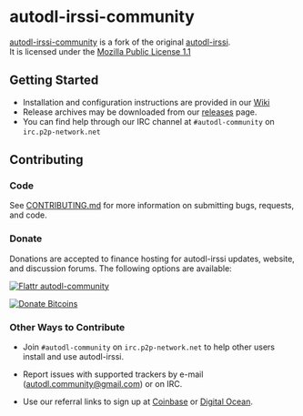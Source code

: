 # autodl-irssi-community

[autodl-irssi-community](https://github.com/autodl-community/autodl-irssi) is a fork of the original [autodl-irssi](http://sourceforge.net/projects/autodl-irssi/).  
It is licensed under the [Mozilla Public License 1.1](https://www.mozilla.org/MPL/1.1/)  

## Getting Started

* Installation and configuration instructions are provided in our [Wiki](https://github.com/autodl-community/autodl-irssi/wiki)
* Release archives may be downloaded from our [releases](https://github.com/autodl-community/autodl-irssi/releases) page.
* You can find help through our IRC channel at ``#autodl-community`` on ``irc.p2p-network.net``

## Contributing

### Code

See [CONTRIBUTING.md](CONTRIBUTING.md) for more information on submitting bugs, requests, and code.

### Donate

Donations are accepted to finance hosting for autodl-irssi updates, website, and discussion forums. The following options are available:

[![Flattr autodl-community](http://api.flattr.com/button/flattr-badge-large.png)](https://flattr.com/thing/1457186/autodl-community)

[![Donate Bitcoins](https://coinbase.com/assets/buttons/donation_small-77a6e527206c0407ffd8b2e8b76556b0.png)](https://coinbase.com/checkouts/bd92173aa544c4f9f035c28b5324f50c)

### Other Ways to Contribute

* Join ``#autodl-community`` on ``irc.p2p-network.net`` to help other users install and use autodl-irssi.

* Report issues with supported trackers by e-mail (autodl.community@gmail.com) or on IRC.

* Use our referral links to sign up at [Coinbase](http://bit.ly/autodlcb) or [Digital Ocean](http://bit.ly/autodldo).